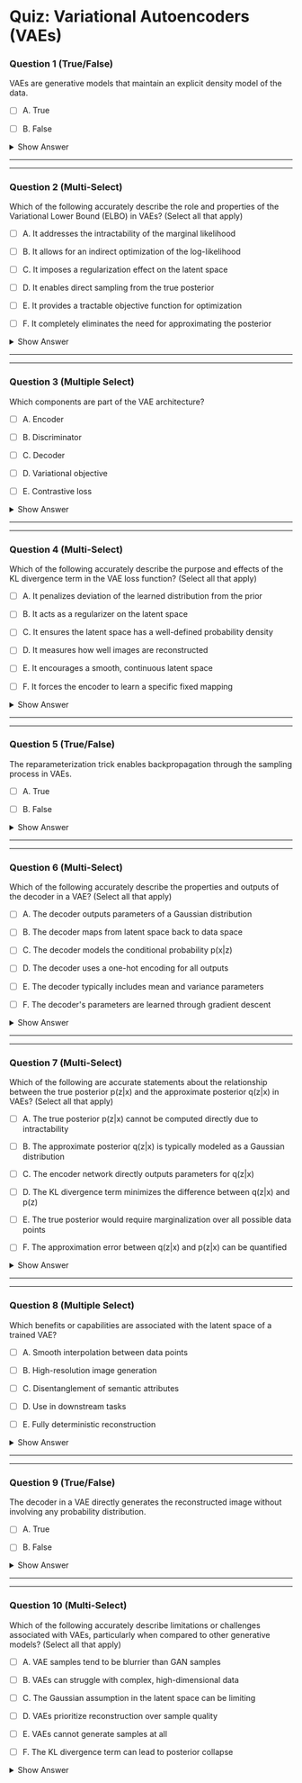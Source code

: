 # Quiz: Variational Autoencoders (VAEs)

### Question 1 (True/False)



VAEs are generative models that maintain an explicit density model of the data.

- [ ] A. True

- [ ] B. False

<details>
<summary>Show Answer</summary>

**Correct Answers:** A
**Explanation:**  
VAEs explicitly model the density function \( p(x) \), unlike GANs.  
> "Variational autoencoders, which again are explicit density models, but that which have approximate densities."
</details>

---

---


### Question 2 (Multi-Select)



Which of the following accurately describe the role and properties of the Variational Lower Bound (ELBO) in VAEs? (Select all that apply)

- [ ] A. It addresses the intractability of the marginal likelihood

- [ ] B. It allows for an indirect optimization of the log-likelihood

- [ ] C. It imposes a regularization effect on the latent space

- [ ] D. It enables direct sampling from the true posterior

- [ ] E. It provides a tractable objective function for optimization

- [ ] F. It completely eliminates the need for approximating the posterior

<details>
<summary>Show Answer</summary>

**Correct Answers:** A, B, C, E
**Explanation:**  
The ELBO is used because computing the marginal likelihood directly is intractable, and it provides a lower bound that can be optimized.  
> "Now, if we could directly maximize this, then we're essentially maximizing the likelihood... But we can't really do this. The integral doesn't allow us because it's intractable. Instead, what we're going to do is maximize what's called a variational lower bound..."
> "The KL divergence term in the ELBO acts as a regularizer that constrains the approximate posterior to be close to the prior."
</details>

---

---


### Question 3 (Multiple Select)



Which components are part of the VAE architecture?

- [ ] A. Encoder

- [ ] B. Discriminator

- [ ] C. Decoder

- [ ] D. Variational objective

- [ ] E. Contrastive loss

<details>
<summary>Show Answer</summary>

**Correct Answers:** A, C, D
**Explanation:**  
VAEs consist of an encoder and decoder, trained using a variational lower bound (ELBO).  
> "We'll have an encoder... a decoder... and a variational lower bound that we can compute."
</details>

---

---


### Question 4 (Multi-Select)



Which of the following accurately describe the purpose and effects of the KL divergence term in the VAE loss function? (Select all that apply)

- [ ] A. It penalizes deviation of the learned distribution from the prior

- [ ] B. It acts as a regularizer on the latent space

- [ ] C. It ensures the latent space has a well-defined probability density

- [ ] D. It measures how well images are reconstructed

- [ ] E. It encourages a smooth, continuous latent space

- [ ] F. It forces the encoder to learn a specific fixed mapping

<details>
<summary>Show Answer</summary>

**Correct Answers:** A, B, C, E
**Explanation:**  
The KL term ensures that the learned latent distribution does not deviate too far from the prior (typically Gaussian), which regularizes the latent space.  
> "The second part of the term here, is a KL divergence between Q of z given x and p of z... And so we're taking the KL divergence between the Z's that our encoder network outputs and the prior..."
> "This regularization ensures that the latent space has meaningful properties that allow for sampling and interpolation."
</details>

---

---


### Question 5 (True/False)



The reparameterization trick enables backpropagation through the sampling process in VAEs.

- [ ] A. True

- [ ] B. False

<details>
<summary>Show Answer</summary>

**Correct Answers:** A
**Explanation:**  
The reparameterization trick allows the model to be differentiable despite sampling.  
> "The problem is you can't actually back propagate through sampling... So there's something called a reparameterization trick... which allows you to do the sampling."
</details>

---

---


### Question 6 (Multi-Select)



Which of the following accurately describe the properties and outputs of the decoder in a VAE? (Select all that apply)

- [ ] A. The decoder outputs parameters of a Gaussian distribution

- [ ] B. The decoder maps from latent space back to data space

- [ ] C. The decoder models the conditional probability p(x|z)

- [ ] D. The decoder uses a one-hot encoding for all outputs

- [ ] E. The decoder typically includes mean and variance parameters

- [ ] F. The decoder's parameters are learned through gradient descent

<details>
<summary>Show Answer</summary>

**Correct Answers:** A, B, C, E, F
**Explanation:**  
The decoder outputs the mean and (diagonal) covariance of a Gaussian from which samples are drawn, mapping from latent to data space.  
> "This decoder models p of x given z... it will be a Gaussian distribution parameter. Here specifically, it will be mu and Sigma."
> "The decoder network transforms the latent representation back into the original data space and learns the parameters of the output distribution."
</details>

---

---


### Question 7 (Multi-Select)



Which of the following are accurate statements about the relationship between the true posterior p(z|x) and the approximate posterior q(z|x) in VAEs? (Select all that apply)

- [ ] A. The true posterior p(z|x) cannot be computed directly due to intractability

- [ ] B. The approximate posterior q(z|x) is typically modeled as a Gaussian distribution

- [ ] C. The encoder network directly outputs parameters for q(z|x)

- [ ] D. The KL divergence term minimizes the difference between q(z|x) and p(z)

- [ ] E. The true posterior would require marginalization over all possible data points

- [ ] F. The approximation error between q(z|x) and p(z|x) can be quantified

<details>
<summary>Show Answer</summary>

**Correct Answers:** A, B, C, D, E
**Explanation:**  
The true posterior is intractable, requiring an approximate posterior that is typically modeled as a Gaussian.  
> "The right hand side is actually intractable. We can't compute this term. And so what we're going to do is... ignore it."
> "What we're doing is using Q of z given x to approximate P of z given x."
> "The encoder network produces parameters for the approximate posterior, typically modeled as a diagonal Gaussian."
</details>

---

---


### Question 8 (Multiple Select)



Which benefits or capabilities are associated with the latent space of a trained VAE?

- [ ] A. Smooth interpolation between data points

- [ ] B. High-resolution image generation

- [ ] C. Disentanglement of semantic attributes

- [ ] D. Use in downstream tasks

- [ ] E. Fully deterministic reconstruction

<details>
<summary>Show Answer</summary>

**Correct Answers:** A, C, D
**Explanation:**  
Latent space in VAEs supports interpolation and often learns disentangled, useful representations.
</details>

---

---


### Question 9 (True/False)



The decoder in a VAE directly generates the reconstructed image without involving any probability distribution.

- [ ] A. True

- [ ] B. False

<details>
<summary>Show Answer</summary>

**Correct Answers:** B
**Explanation:**  
The decoder actually outputs parameters of a probability distribution (typically Gaussian) from which the reconstruction is sampled.
> "This decoder models p of x given z... it will be a Gaussian distribution parameter. Here specifically, it will be mu and Sigma."
</details>

---

---


### Question 10 (Multi-Select)



Which of the following accurately describe limitations or challenges associated with VAEs, particularly when compared to other generative models? (Select all that apply)

- [ ] A. VAE samples tend to be blurrier than GAN samples

- [ ] B. VAEs can struggle with complex, high-dimensional data

- [ ] C. The Gaussian assumption in the latent space can be limiting

- [ ] D. VAEs prioritize reconstruction over sample quality

- [ ] E. VAEs cannot generate samples at all

- [ ] F. The KL divergence term can lead to posterior collapse

<details>
<summary>Show Answer</summary>

**Correct Answers:** A, B, C, D, F
**Explanation:**  
VAEs often produce blurrier outputs due to the probabilistic nature of their objective function and struggle with various limitations.  
> "VAEs can suffer from blurry outputs."
> "The Gaussian assumption in both the prior and approximate posterior can limit the expressivity of the model."
> "VAEs optimize for reconstruction quality which can come at the expense of sample quality."
</details>